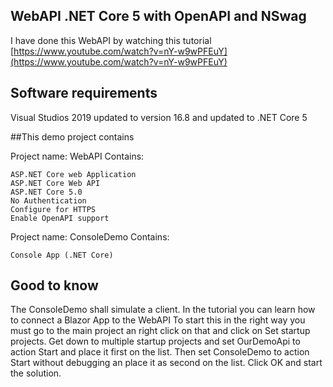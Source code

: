 ## WebAPI .NET Core 5 with OpenAPI and NSwag

I have done this WebAPI by watching this tutorial [https://www.youtube.com/watch?v=nY-w9wPFEuY](https://www.youtube.com/watch?v=nY-w9wPFEuY)

## Software requirements

Visual Studios 2019 updated to version 16.8 and updated to .NET Core 5

##This demo project contains 

Project name: WebAPI
Contains:
```
ASP.NET Core web Application
ASP.NET Core Web API
ASP.NET Core 5.0
No Authentication
Configure for HTTPS
Enable OpenAPI support

```

Project name: ConsoleDemo
Contains:
```
Console App (.NET Core)
```
## Good to know

The ConsoleDemo shall simulate a client.
In the tutorial you can learn how to connect a Blazor App to the WebAPI
To start this in the right way you must go to the main project an right click on that and click on Set startup projects. Get down to multiple startup projects and set OurDemoApi to action Start and place it first on the list. Then set ConsoleDemo to action Start without debugging an place it as second on the list. Click OK and start the solution.
